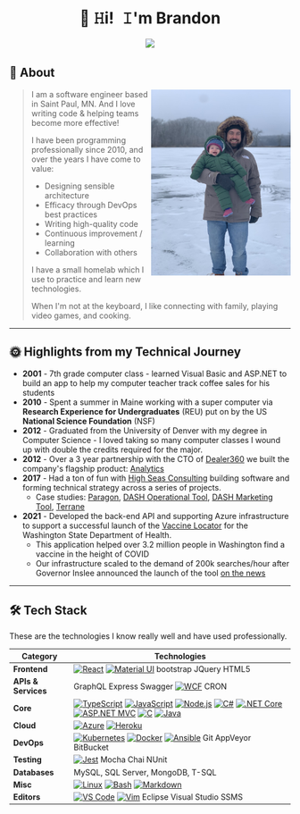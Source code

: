 <h1 align="center" title="Welcome to my GitHub profile!">👋 𝙷i! 𝙸'm Brandon</h1>


<p align="center">
    <a href="https://www.linkedin.com/in/brandon-abbott-22352597/" title="LinkedIn - Brandon Abbott"><img src="https://img.shields.io/badge/Brandon_Abbott-0072b1?style=flat&logo=LinkedIn&logoColor=white" /></a>
</p>

<summary><h2>🚀 About</h2></summary>
<p>
<img align="right" width="250" src="./assets/brandon_profile.JPG" alt="Brandon Abbott" />

<blockquote>

I am a software engineer based in Saint Paul, MN. And I love writing code & helping teams become more effective!

I have been programming professionally since 2010, and over the years I have come to value:

- Designing sensible architecture
- Efficacy through DevOps best practices
- Writing high-quality code
- Continuous improvement / learning
- Collaboration with others

I have a small homelab which I use to practice and learn new technologies.

When I'm not at the keyboard, I like connecting with family, playing video games, and cooking.

</blockquote>
</p>

---

<summary><h2>🌞 Highlights from my Technical Journey</h2></summary>

- **2001** - 7th grade computer class - learned Visual Basic and ASP.NET to build an app to help my computer teacher track coffee sales for his students
- **2010** - Spent a summer in Maine working with a super computer via **Research Experience for Undergraduates** (REU) put on by the US **National Science Foundation** (NSF)
- **2012** - Graduated from the University of Denver with my degree in Computer Science - I loved taking so many computer classes I wound up with double the credits required for the major.
- **2012** - Over a 3 year partnership with the CTO of [Dealer360](https://dlr360.com/) we built the company's flagship product: [Analytics](https://dlr360.com/products/analytics/)
- **2017** - Had a ton of fun with [High Seas Consulting](https://highseas.com/) building software and forming technical strategy across a series of projects.  
  - Case studies: [Paragon](https://highseas.com/case-studies/paragon), [DASH Operational Tool](https://highseas.com/case-studies/dash-operational-tool), [DASH Marketing Tool](https://highseas.com/case-studies/dash-marketing), [Terrane](https://highseas.com/case-studies/terrane)
- **2021** - Developed the back-end API and supporting Azure infrastructure to support a successful launch of the [Vaccine Locator](https://vaccinelocator.doh.wa.gov/) for the Washington State Department of Health.
  - This application helped over 3.2 million people in Washington find a vaccine in the height of COVID
  - Our infrastructure scaled to the demand of 200k searches/hour after Governor Inslee announced the launch of the tool [on the news](https://youtu.be/jcU-TSjKB5w?si=mlK_HOhKTpbYKDAZ)

---


<summary><h2>🛠️ Tech Stack</h2></summary>
<p>
These are the technologies I know really well and have used professionally.
</p>

| **Category** | **Technologies** |
| - | - |
**Frontend** | [![React](https://img.shields.io/static/v1?label=&message=React&color=61DAFB&logo=react&logoColor=FFFFFF)](https://reactjs.org/) [![Material UI](https://img.shields.io/badge/Material_UI-%23007fff?style=flat&logo=mui&logoColor=ffffff)](https://mui.com/material-ui/) bootstrap JQuery HTML5 
| **APIs & Services** | GraphQL Express Swagger [![WCF](https://img.shields.io/badge/WCF-%239780e5?style=flat&logo=microsoft&logoColor=ffffff)](https://learn.microsoft.com/en-us/dotnet/framework/wcf/whats-wcf) CRON |
**Core** | [![TypeScript](https://img.shields.io/static/v1?label=&message=TypeScript&color=3178C6&logo=typescript&logoColor=FFFFFF)](https://www.typescriptlang.org/) [![JavaScript](https://img.shields.io/static/v1?label=&message=JavaScript&color=F7DF1E&logo=javascript&logoColor=FFFFFF)](https://www.javascript.com/) [![Node.js](https://img.shields.io/static/v1?label=&message=Node.js&color=339933&logo=nodedotjs&logoColor=FFFFFF)](https://nodejs.org/) [![C#](https://img.shields.io/badge/C%23-9780e5?style=flat&logo=.net&logoColor=ffffff)](https://dotnet.microsoft.com/en-us/languages/csharp) [![.NET Core](https://img.shields.io/badge/.NET_Core-9780e5?style=flat&logo=.net&logoColor=ffffff)](https://learn.microsoft.com/en-us/dotnet/core/introduction) [![ASP.NET MVC](https://img.shields.io/badge/ASP.NET_MVC-9780e5?style=flat&logo=.net&logoColor=ffffff)](https://dotnet.microsoft.com/en-us/apps/aspnet/mvc) [![C](https://img.shields.io/badge/C-3947AD?style=flat&logo=C&logoColor=ffffff)](https://en.wikipedia.org/wiki/C_(programming_language)) [![Java](https://img.shields.io/badge/Java-%233a75b0?style=flat&logo=oracle&logoColor=ffffff)](https://www.java.com) 
**Cloud** | [![Azure](https://img.shields.io/static/v1?label=&message=Azure&color=0078D4&logo=microsoftazure&logoColor=FFFFFF)](https://azure.microsoft.com/) [![Heroku](https://img.shields.io/static/v1?label=&message=Heroku&color=430098&logo=heroku&logoColor=FFFFFF)](https://heroku.com/)
**DevOps** | [![Kubernetes](https://img.shields.io/badge/Kubernetes-326CE5?style=flat&logo=kubernetes&logoColor=ffffff)](https://kubernetes.io/) [![Docker](https://img.shields.io/static/v1?label=&message=Docker&color=2496ED&logo=docker&logoColor=FFFFFF)](https://docker.com/) [![Ansible](https://img.shields.io/static/v1?label=&message=Ansible&color=EE0000&logo=ansible&logoColor=FFFFFF)](https://www.ansible.com/) Git AppVeyor BitBucket
**Testing** | [![Jest](https://img.shields.io/static/v1?label=&message=Jest&color=C21325&logo=jest&logoColor=FFFFFF)](https://jestjs.io/) Mocha Chai NUnit
**Databases** | MySQL, SQL Server, MongoDB, T-SQL
**Misc** | [![Linux](https://img.shields.io/static/v1?label=&message=Linux&color=FCC624&logo=linux&logoColor=FFFFFF)](https://www.linux.org/) [![Bash](https://img.shields.io/static/v1?label=&message=Bash&color=4EAA25&logo=gnubash&logoColor=FFFFFF)](https://www.gnu.org/software/bash/) [![Markdown](https://img.shields.io/static/v1?label=&message=Markdown&color=000000&logo=markdown&logoColor=FFFFFF)](https://en.wikipedia.org/wiki/Markdown)
**Editors** | [![VS Code](https://img.shields.io/static/v1?label=&message=VS%20Code&color=9013FE&logo=visualstudiocode&logoColor=FFFFFF)](https://code.visualstudio.com/)  [![Vim](https://img.shields.io/static/v1?label=&message=Vim&color=019733&logo=vim&logoColor=FFFFFF)](https://www.vim.org/) Eclipse Visual Studio SSMS
</details>